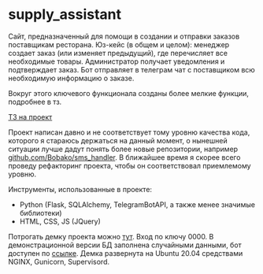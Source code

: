 # supply_assistant

Сайт, предназначенный для помощи в создании и отправки заказов поставщикам ресторана.
Юз-кейс (в общем и целом): менеджер создает заказ (или изменяет предыдущий), где перечисляет все необходимые
товары. Администратор получает уведомления и подтверждает заказ. Бот отправляет в телеграм чат с поставщиком всю
необходимую информацию о заказе.

Вокруг этого ключевого функционала созданы более мелкие функции, подробнее в тз.

[ТЗ на проект](task.md)

Проект написан давно и не соответствует тому уровню качества кода, которого я стараюсь держаться на данный момент, о
нынешней ситуации лучше дадут понять более новые репозитории,
например [github.com/Bobako/sms_handler](https://github.com/Bobako/sms_handler).
В ближайшее время я скорее всего проведу рефакторинг проекта, чтобы он соответствовал приемлемому уровню.

Инструменты, использованные в проекте:

- Python (Flask, SQLAlchemy, TelegramBotAPI, а также менее значимые библиотеки)
- HTML, CSS, JS (JQuery)

Потрогать демку проекта можно [тут](http://bobako.site/supply_assistant/). Вход по ключу 0000.
В демонстрационной версии БД заполнена случайными данными, бот доступен
по [ссылке](http://t.me/supply_assistant_demo_bot). Демка развернута на Ubuntu 20.04 средствами NGINX, Gunicorn,
Supervisord.